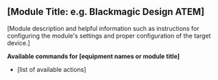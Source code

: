 <!-- HELP.md is incorporated into Companion as contextual help when selecting and configuring instances.  It loads as an HOV popup when a (?) bubble is clicked. -->
<!-- Information in square brackets should be changed with the square bracket removed.-->
## [Module Title: e.g. Blackmagic Design ATEM]
[Module description and helpful information such as instructions for configuring the module's settings and proper configuration of the target device.]

**Available commands for [equipment names or module title]**

* [list of available actions]
